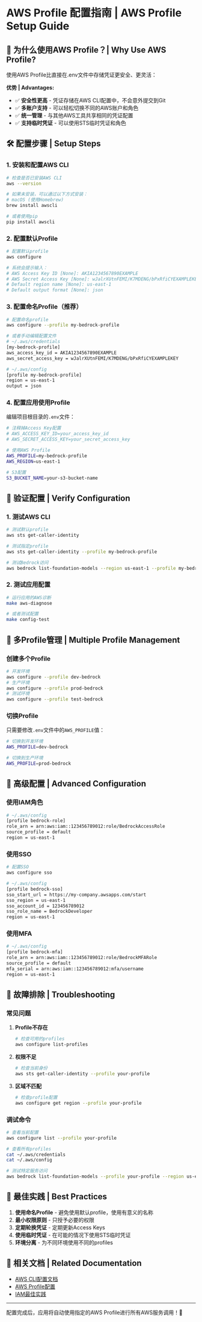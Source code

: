 # AWS Profile 配置指南 | AWS Profile Setup Guide

## 🎯 为什么使用AWS Profile？| Why Use AWS Profile?

使用AWS Profile比直接在.env文件中存储凭证更安全、更灵活：

**优势 | Advantages:**
- ✅ **安全性更高** - 凭证存储在AWS CLI配置中，不会意外提交到Git
- ✅ **多账户支持** - 可以轻松切换不同的AWS账户和角色
- ✅ **统一管理** - 与其他AWS工具共享相同的凭证配置
- ✅ **支持临时凭证** - 可以使用STS临时凭证和角色

## 🛠️ 配置步骤 | Setup Steps

### 1. 安装和配置AWS CLI

```bash
# 检查是否已安装AWS CLI
aws --version

# 如果未安装，可以通过以下方式安装：
# macOS (使用Homebrew)
brew install awscli

# 或者使用pip
pip install awscli
```

### 2. 配置默认Profile

```bash
# 配置默认profile
aws configure

# 系统会提示输入：
# AWS Access Key ID [None]: AKIA1234567890EXAMPLE
# AWS Secret Access Key [None]: wJalrXUtnFEMI/K7MDENG/bPxRfiCYEXAMPLEKEY
# Default region name [None]: us-east-1
# Default output format [None]: json
```

### 3. 配置命名Profile（推荐）

```bash
# 配置命名profile
aws configure --profile my-bedrock-profile

# 或者手动编辑配置文件
# ~/.aws/credentials
[my-bedrock-profile]
aws_access_key_id = AKIA1234567890EXAMPLE
aws_secret_access_key = wJalrXUtnFEMI/K7MDENG/bPxRfiCYEXAMPLEKEY

# ~/.aws/config
[profile my-bedrock-profile]
region = us-east-1
output = json
```

### 4. 配置应用使用Profile

编辑项目根目录的`.env`文件：

```bash
# 注释掉Access Key配置
# AWS_ACCESS_KEY_ID=your_access_key_id
# AWS_SECRET_ACCESS_KEY=your_secret_access_key

# 使用AWS Profile
AWS_PROFILE=my-bedrock-profile
AWS_REGION=us-east-1

# S3配置
S3_BUCKET_NAME=your-s3-bucket-name
```

## 🧪 验证配置 | Verify Configuration

### 1. 测试AWS CLI

```bash
# 测试默认profile
aws sts get-caller-identity

# 测试指定profile
aws sts get-caller-identity --profile my-bedrock-profile

# 测试Bedrock访问
aws bedrock list-foundation-models --region us-east-1 --profile my-bedrock-profile
```

### 2. 测试应用配置

```bash
# 运行应用的AWS诊断
make aws-diagnose

# 或者测试配置
make config-test
```

## 🔄 多Profile管理 | Multiple Profile Management

### 创建多个Profile

```bash
# 开发环境
aws configure --profile dev-bedrock
# 生产环境  
aws configure --profile prod-bedrock
# 测试环境
aws configure --profile test-bedrock
```

### 切换Profile

只需要修改`.env`文件中的`AWS_PROFILE`值：

```bash
# 切换到开发环境
AWS_PROFILE=dev-bedrock

# 切换到生产环境
AWS_PROFILE=prod-bedrock
```

## 🔐 高级配置 | Advanced Configuration

### 使用IAM角色

```bash
# ~/.aws/config
[profile bedrock-role]
role_arn = arn:aws:iam::123456789012:role/BedrockAccessRole
source_profile = default
region = us-east-1
```

### 使用SSO

```bash
# 配置SSO
aws configure sso

# ~/.aws/config
[profile bedrock-sso]
sso_start_url = https://my-company.awsapps.com/start
sso_region = us-east-1
sso_account_id = 123456789012
sso_role_name = BedrockDeveloper
region = us-east-1
```

### 使用MFA

```bash
# ~/.aws/config
[profile bedrock-mfa]
role_arn = arn:aws:iam::123456789012:role/BedrockMFARole
source_profile = default
mfa_serial = arn:aws:iam::123456789012:mfa/username
region = us-east-1
```

## 🚨 故障排除 | Troubleshooting

### 常见问题

1. **Profile不存在**
   ```bash
   # 检查可用的profiles
   aws configure list-profiles
   ```

2. **权限不足**
   ```bash
   # 检查当前身份
   aws sts get-caller-identity --profile your-profile
   ```

3. **区域不匹配**
   ```bash
   # 检查profile配置
   aws configure get region --profile your-profile
   ```

### 调试命令

```bash
# 查看当前配置
aws configure list --profile your-profile

# 查看所有profiles
cat ~/.aws/credentials
cat ~/.aws/config

# 测试特定服务访问
aws bedrock list-foundation-models --profile your-profile --region us-east-1
```

## 📝 最佳实践 | Best Practices

1. **使用命名Profile** - 避免使用默认profile，使用有意义的名称
2. **最小权限原则** - 只授予必要的权限
3. **定期轮换凭证** - 定期更新Access Keys
4. **使用临时凭证** - 在可能的情况下使用STS临时凭证
5. **环境分离** - 为不同环境使用不同的profiles

## 🔗 相关文档 | Related Documentation

- [AWS CLI配置文档](https://docs.aws.amazon.com/cli/latest/userguide/cli-configure-files.html)
- [AWS Profile配置](https://docs.aws.amazon.com/cli/latest/userguide/cli-configure-profiles.html)
- [IAM最佳实践](https://docs.aws.amazon.com/IAM/latest/UserGuide/best-practices.html)

---

配置完成后，应用将自动使用指定的AWS Profile进行所有AWS服务调用！🎉